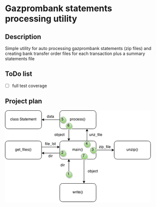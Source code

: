 # Gazprombank statements processing utility

## Description

Simple utility for auto processing gazprombank statements (zip files) and
creating bank transfer order files for each transaction plus a summary statements
file

## ToDo list

- [ ] full test coverage

## Project plan

![Project plan](./assets/plan.png)
